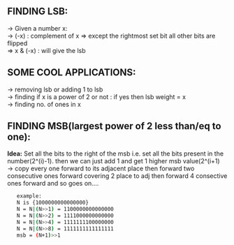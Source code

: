 **FINDING LSB:**
--
-> Given a number x:\
-> (-x) : complement of x => except the rightmost set bit all other bits are flipped\
=> x & (-x) : will give the lsb

**SOME COOL APPLICATIONS:**
--
-> removing lsb or adding 1 to lsb\
-> finding if x is a power of 2 or not : if yes then lsb weight = x\
-> finding no. of ones in x 

**FINDING MSB(largest power of 2 less than/eq to one):**
--
**Idea:** Set all the bits to the right of the msb i.e. set all the bits present in the number(2^(i)-1). then we can just add 1 and get 1 higher msb value(2^(i+1)\
-> copy every one forward to its adjacent place then forward two consecutive ones forward covering 2 place to adj then forward 4 consective ones forward and so goes on....
```sh
   example:
   N is {1000000000000000}
   N = N|(N>>1) = 1100000000000000
   N = N|(N>>2) = 1111000000000000
   N = N|(N>>4) = 1111111100000000
   N = N|(N>>8) = 1111111111111111
   msb = (N+1)>>1
```
